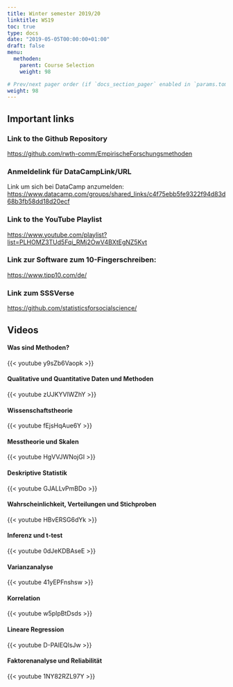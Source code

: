 ```yaml
---
title: Winter semester 2019/20
linktitle: WS19
toc: true
type: docs
date: "2019-05-05T00:00:00+01:00"
draft: false
menu:
  methoden:
    parent: Course Selection
    weight: 98

# Prev/next pager order (if `docs_section_pager` enabled in `params.toml`)
weight: 98
---
```


## Important links

### Link to the Github Repository
https://github.com/rwth-comm/EmpirischeForschungsmethoden

### Anmeldelink für DataCampLink/URL

Link um sich bei DataCamp anzumelden: 
https://www.datacamp.com/groups/shared_links/c4f75ebb5fe9322f94d83d68b3fb58dd18d20ecf

### Link to the YouTube Playlist

https://www.youtube.com/playlist?list=PLHOMZ3TUd5Fqi_RMj2OwV4BXtEgNZ5Kvt


### Link zur Software zum 10-Fingerschreiben:

https://www.tipp10.com/de/

### Link zum SSSVerse

https://github.com/statisticsforsocialscience/


## Videos 

#### Was sind Methoden?
{{< youtube y9sZb6Vaopk >}}

#### Qualitative und Quantitative Daten und Methoden
{{< youtube zUJKYVlWZhY >}}

#### Wissenschaftstheorie
{{< youtube fEjsHqAue6Y >}}

#### Messtheorie und Skalen
{{< youtube HgVVJWNojGI >}}

#### Deskriptive Statistik
{{< youtube GJALLvPmBDo >}}

#### Wahrscheinlichkeit, Verteilungen und Stichproben
 {{< youtube HBvERSG6dYk >}}
 
#### Inferenz und t-test
{{< youtube 0dJeKDBAseE >}}
 
 
#### Varianzanalyse
{{< youtube 41yEPFnshsw >}}

#### Korrelation
{{< youtube w5pIpBtDsds >}}

#### Lineare Regression
{{< youtube D-PAlEQlsJw >}}

#### Faktorenanalyse und Reliabilität
{{< youtube 1NY82RZL97Y >}}
